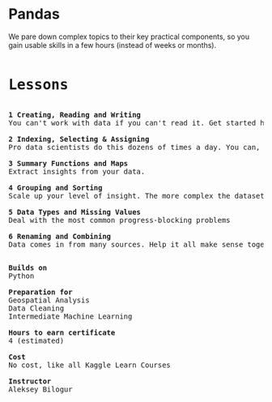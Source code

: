 # Pandas
We pare down complex topics to their key practical components, so you gain usable skills in a few hours (instead of weeks or months).
<pre>
<h1>Lessons</h1>
<b>1 Creating, Reading and Writing</b>
You can't work with data if you can't read it. Get started here.
  
<b>2 Indexing, Selecting & Assigning</b>
Pro data scientists do this dozens of times a day. You can, too!

<b>3 Summary Functions and Maps</b>
Extract insights from your data.

<b>4 Grouping and Sorting</b>
Scale up your level of insight. The more complex the dataset, the more this matters

<b>5 Data Types and Missing Values</b>
Deal with the most common progress-blocking problems

<b>6 Renaming and Combining</b>
Data comes in from many sources. Help it all make sense together
  
</pre>
<pre>
<b>Builds on</b>
Python

<b>Preparation for</b>
Geospatial Analysis
Data Cleaning
Intermediate Machine Learning

<b>Hours to earn certificate</b>
4 (estimated)

<b>Cost</b>
No cost, like all Kaggle Learn Courses

<b>Instructor</b>
Aleksey Bilogur
</pre>
